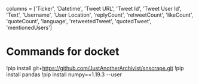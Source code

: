 columns = ['Ticker', 'Datetime', 'Tweet URL', 'Tweet Id', 'Tweet User Id', 'Text', 'Username',
          'User Location', 'replyCount', 'retweetCount', 'likeCount', 'quoteCount', 'language',
          'retweetedTweet', 'quotedTweet', 'mentionedUsers']


# Commands for docket
!pip install git+https://github.com/JustAnotherArchivist/snscrape.git
!pip install pandas
!pip install numpy==1.19.3 --user